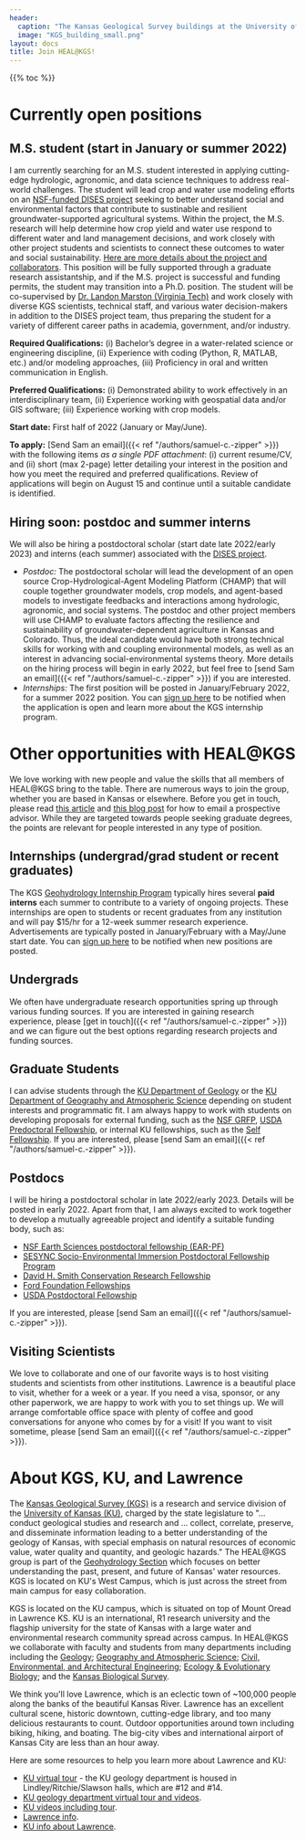 ```yaml
---
header: 
  caption: "The Kansas Geological Survey buildings at the University of Kansas. Photo: KGS"
  image: "KGS_building_small.png"
layout: docs
title: Join HEAL@KGS!
---
```


{{% toc %}}

# Currently open positions

## M.S. student (start in January or summer 2022)
I am currently searching for an M.S. student interested in applying cutting-edge hydrologic, agronomic, and data science techniques to address real-world challenges. The student will lead crop and water use modeling efforts on an [NSF-funded DISES project](https://www.nsf.gov/awardsearch/showAward?AWD_ID=2108196&HistoricalAwards=false) seeking to better understand social and environmental factors that contribute to sustinable and resilient groundwater-supported agricultural systems. Within the project, the M.S. research will help determine how crop yield and water use respond to different water and land management decisions, and work closely with other project students and scientists to connect these outcomes to water and social sustainability. [Here are more details about the project and collaborators](https://drive.google.com/file/d/1CJUS2Gad1-Ss1akuvGKRHDkcSI76l9G6/view). This position will be fully supported through a graduate research assistantship, and if the M.S. project is successful and funding permits, the student may transition into a Ph.D. position. The student will be co-supervised by [Dr. Landon Marston (Virginia Tech)](http://marstonresearchgroup.com/) and work closely with diverse KGS scientists, technical staff, and various water decision-makers in addition to the DISES project team, thus preparing the student for a variety of different career paths in academia, government, and/or industry.

**Required Qualifications:** (i) Bachelor’s degree in a water-related science or engineering discipline, (ii) Experience with coding (Python, R, MATLAB, etc.) and/or modeling approaches, (iii) Proficiency in oral and written communication in English.

**Preferred Qualifications:** (i) Demonstrated ability to work effectively in an interdisciplinary team, (ii) Experience working with geospatial data and/or GIS software; (iii) Experience working with crop models.

**Start date:** First half of 2022 (January or May/June). 

**To apply:** [Send Sam an email]({{< ref "/authors/samuel-c.-zipper" >}}) with the following items *as a single PDF attachment*: (i) current resume/CV, and (ii) short (max 2-page) letter detailing your interest in the position and how you meet the required and preferred qualifications. Review of applications will begin on August 15 and continue until a suitable candidate is identified.

## Hiring soon: postdoc and summer interns
We will also be hiring a postdoctoral scholar (start date late 2022/early 2023) and interns (each summer) associated with the [DISES project](https://www.nsf.gov/awardsearch/showAward?AWD_ID=2108196&HistoricalAwards=false).
 
 - *Postdoc:* The postdoctoral scholar will lead the development of an open source Crop-Hydrological-Agent Modeling Platform (CHAMP) that will couple together groundwater models, crop models, and agent-based models to investigate feedbacks and interactions among hydrologic, agronomic, and social systems. The postdoc and other project members will use CHAMP to evaluate factors affecting the resilience and sustainability of groundwater-dependent agriculture in Kansas and Colorado. Thus, the ideal candidate would have both strong technical skills for working with and coupling environmental models, as well as an interest in advancing social-environmental systems theory. More details on the hiring process will begin in early 2022, but feel free to [send Sam an email]({{< ref "/authors/samuel-c.-zipper" >}}) if you are interested.
  - *Internships:* The first position will be posted in January/February 2022, for a summer 2022 position. You can [sign up here](http://www.kgs.ku.edu/Hydro/gipIndex.html) to be notified when the application is open and learn more about the KGS internship program.

# Other opportunities with HEAL@KGS

We love working with new people and value the skills that all members of HEAL@KGS bring to the table. There are numerous ways to join the group, whether you are based in Kansas or elsewhere. Before you get in touch, please read [this article](https://www.sciencemag.org/careers/2015/05/dear-dr-neufeld) and [this blog post](https://contemplativemammoth.com/2013/04/08/so-you-want-to-go-to-grad-school-nail-the-inquiry-email/) for how to email a prospective advisor. While they are targeted towards people seeking graduate degrees, the points are relevant for people interested in any type of position.

## Internships (undergrad/grad student or recent graduates)
The KGS [Geohydrology Internship Program](http://www.kgs.ku.edu/Hydro/gipIndex.html) typically hires several **paid interns** each summer to contribute to a variety of ongoing projects. These internships are open to students or recent graduates from any institution and will pay $15/hr for a 12-week summer research experience. Advertisements are typically posted in January/February with a May/June start date. You can [sign up here](http://www.kgs.ku.edu/Hydro/gipIndex.html) to be notified when new positions are posted.

## Undergrads
We often have undergraduate research opportunities spring up through various funding sources. If you are interested in gaining research experience, please [get in touch]({{< ref "/authors/samuel-c.-zipper" >}}) and we can figure out the best options regarding research projects and funding sources.

## Graduate Students
I can advise students through the [KU Department of Geology](https://geo.ku.edu/) or the [KU Department of Geography and Atmospheric Science](https://geog.ku.edu/) depending on student interests and programmatic fit. I am always happy to work with students on developing proposals for external funding, such as the [NSF GRFP](http://www.nsfgrfp.org/), [USDA Predoctoral Fellowship](https://nifa.usda.gov/funding-opportunity/agriculture-and-food-research-initiative-education-workforce-development), or internal KU fellowships, such as the [Self Fellowship](https://selfgraduate.ku.edu). If you are interested, please [send Sam an email]({{< ref "/authors/samuel-c.-zipper" >}}).

## Postdocs
I will be hiring a postdoctoral scholar in late 2022/early 2023. Details will be posted in early 2022. Apart from that, I am always excited to work together to develop a mutually agreeable project and identify a suitable funding body, such as:
 - [NSF Earth Sciences postdoctoral fellowship (EAR-PF)](https://www.nsf.gov/funding/pgm_summ.jsp?pims_id=503144)
 - [SESYNC Socio-Environmental Immersion Postdoctoral Fellowship Program](https://www.sesync.org/opportunities/research-fellowships-postdoctoral-fellowships/socio-environmental-immersion-1)
 - [David H. Smith Conservation Research Fellowship](https://conbio.org/mini-sites/smith-fellows) 
 - [Ford Foundation Fellowships](https://sites.nationalacademies.org/PGA/FordFellowships/index.htm)
 - [USDA Postdoctoral Fellowship](https://nifa.usda.gov/funding-opportunity/agriculture-and-food-research-initiative-education-workforce-development)

If you are interested, please [send Sam an email]({{< ref "/authors/samuel-c.-zipper" >}}).

## Visiting Scientists
We love to collaborate and one of our favorite ways is to host visiting students and scientists from other institutions. Lawrence is a beautiful place to visit, whether for a week or a year. If you need a visa, sponsor, or any other paperwork, we are happy to work with you to set things up. We will arrange comfortable office space with plenty of coffee and good conversations for anyone who comes by for a visit! If you want to visit sometime, please [send Sam an email]({{< ref "/authors/samuel-c.-zipper" >}}). 

# About KGS, KU, and Lawrence 
The [Kansas Geological Survey (KGS)](http://www.kgs.ku.edu/) is a research and service division of the [University of Kansas (KU)](https://www.ku.edu/), charged by the state legislature to "... conduct geological studies and research and ... collect, correlate, preserve, and disseminate information leading to a better understanding of the geology of Kansas, with special emphasis on natural resources of economic value, water quality and quantity, and geologic hazards." The HEAL@KGS group is part of the [Geohydrology Section](http://www.kgs.ku.edu/Hydro/hydroIndex.html) which focuses on better understanding the past, present, and future of Kansas' water resources. KGS is located on KU's West Campus, which is just across the street from main campus for easy collaboration.

KGS is located on the KU campus, which is situated on top of Mount Oread in Lawrence KS. KU is an international, R1 research university and the flagship university for the state of Kansas with a large water and environmental research community spread across campus. In HEAL@KGS we collaborate with faculty and students from many departments including including the [Geology](https://geo.ku.edu/); [Geography and Atmospheric Science](https://geog.ku.edu/); [Civil, Environmental, and Architectural Engineering](https://ceae.ku.edu/); [ Ecology & Evolutionary Biology](https://eeb.ku.edu/); and the [Kansas Biological Survey](http://biosurvey.ku.edu/).

We think you'll love Lawrence, which is an eclectic town of ~100,000 people along the banks of the beautiful Kansas River. Lawrence has an excellent cultural scene, historic downtown, cutting-edge library, and too many delicious restaurants to count. Outdoor opportunities around town including biking, hiking, and boating. The big-city vibes and international airport of Kansas City are less than an hour away.

Here are some resources to help you learn more about Lawrence and KU:
 - [KU virtual tour](http://ku.maps.arcgis.com/apps/MapTour/index.html?appid=95c6bb4d6707414787773dbe687fae47) - the KU geology department is housed in Lindley/Ritchie/Slawson halls, which are #12 and #14.
 - [KU geology department virtual tour and videos](https://geo.ku.edu/virtual-tour).
 - [KU videos including tour](https://www.youtube.com/playlist?list=PLt5CYCjV3zLt0aNhs45_KTL5k6xrKYzVb).
 - [Lawrence info](https://unmistakablylawrence.com/).
 - [KU info about Lawrence](https://ku.edu/about-lawrence).